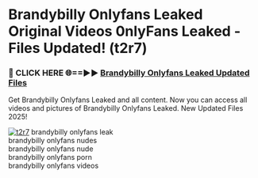 # Brandybilly Onlyfans Leaked Original Videos 0nlyFans Leaked - Files Updated! (t2r7)

<h3>🔴 CLICK HERE 🌐==►► <a href="https://tinyurl.com/2wckxsce" rel="nofollow">Brandybilly Onlyfans Leaked Updated Files</a></h3>

Get Brandybilly Onlyfans Leaked and all content. Now you can access all videos and pictures of Brandybilly Onlyfans Leaked. New Updated Files 2025!

[![t2r7](https://i.imgur.com/AFduVYN.gif)](https://tinyurl.com/2wckxsce)
brandybilly onlyfans leak<br>
brandybilly onlyfans nudes<br>
brandybilly onlyfans nude<br>
brandybilly onlyfans porn<br>
brandybilly onlyfans videos